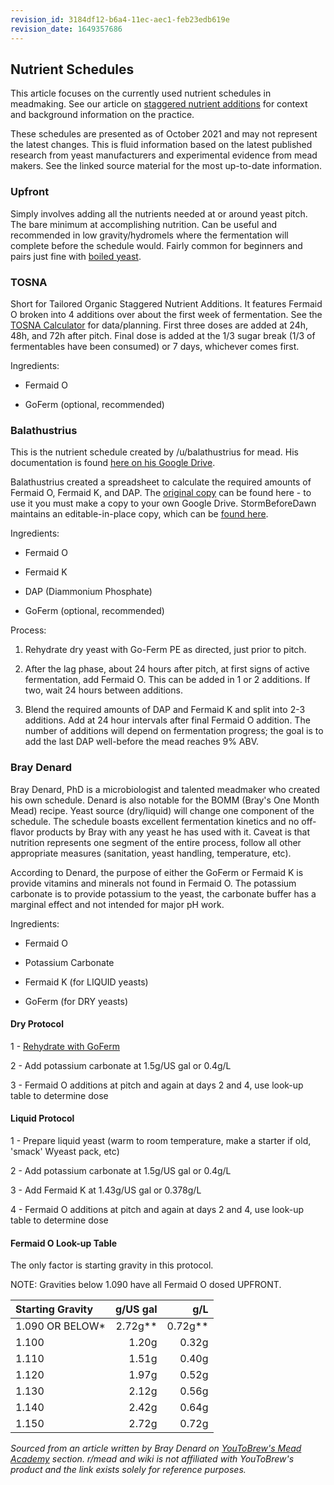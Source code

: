 ```yaml
---
revision_id: 3184df12-b6a4-11ec-aec1-feb23edb619e
revision_date: 1649357686
---
```


## Nutrient Schedules

This article focuses on the currently used nutrient schedules in meadmaking. See our article on [staggered nutrient additions](/r/mead/wiki/process/staggered_nutrient_additions) for context and background information on the practice.

These schedules are presented as of October 2021 and may not represent the latest changes. This is fluid information based on the latest published research from yeast manufacturers and experimental evidence from mead makers. See the linked source material for the most up-to-date information.

### Upfront

Simply involves adding all the nutrients needed at or around yeast pitch. The bare minimum at accomplishing nutrition. Can be useful and recommended in low gravity/hydromels where the fermentation will complete before the schedule would. Fairly common for beginners and pairs just fine with [boiled yeast](https://www.reddit.com/r/mead/wiki/ingredients/nutrients#wiki_using_boiled_bread_yeast_.28bby.29_as_a_fermaid_o_substitude).

### TOSNA

Short for Tailored Organic Staggered Nutrient Additions. It features Fermaid O broken into 4 additions over about the first week of fermentation. See the [TOSNA Calculator](https://www.meadmaderight.com/tosna-calculator) for data/planning. First three doses are added at 24h, 48h, and 72h after pitch. Final dose is added at the 1/3 sugar break (1/3 of fermentables have been consumed) or 7 days, whichever comes first.

Ingredients:

- Fermaid O

- GoFerm (optional, recommended)

### Balathustrius

This is the nutrient schedule created by /u/balathustrius for mead. His documentation is found [here on his Google Drive](https://docs.google.com/document/d/11pW-dC91OupCYKX-zld73ckg9ximXwxbmpLFOqv6JEk).

Balathustrius created a spreadsheet to calculate the required amounts of Fermaid O, Fermaid K, and DAP. The [original copy](https://docs.google.com/spreadsheets/d/1W8Pp52vFx9g-Uk7aq4WK66Kg_TI5nTrI32sBc5fGaPU/edit#gid=0) can be found here - to use it you must make a copy to your own Google Drive. StormBeforeDawn maintains an editable-in-place copy, which can be [found here](https://docs.google.com/spreadsheets/d/15VQe9BLk6TkLF5Fod7ghlRLIaRJJ07kQbPPMygu5Tyk/edit#gid=0).

Ingredients:

- Fermaid O

- Fermaid K

- DAP (Diammonium Phosphate)

- GoFerm (optional, recommended)

Process:

1. Rehydrate dry yeast with Go-Ferm PE as directed, just prior to pitch.

1. After the lag phase, about 24 hours after pitch, at first signs of active fermentation, add Fermaid O. This can be added in 1 or 2 additions. If two, wait 24 hours between additions.

1. Blend the required amounts of DAP and Fermaid K and split into 2-3 additions. Add at 24 hour intervals after final Fermaid O addition. The number of additions will depend on fermentation progress; the goal is to add the last DAP well-before the mead reaches 9% ABV.

### Bray Denard

Bray Denard, PhD is a microbiologist and talented meadmaker who created his own schedule. Denard is also notable for the BOMM (Bray's One Month Mead) recipe. Yeast source (dry/liquid) will change one component of the schedule. The schedule boasts excellent fermentation kinetics and no off-flavor products by Bray with any yeast he has used with it. Caveat is that nutrition represents one segment of the entire process, follow all other appropriate measures (sanitation, yeast handling, temperature, etc).

According to Denard, the purpose of either the GoFerm or Fermaid K is provide vitamins and minerals not found in Fermaid O. The potassium carbonate is to provide potassium to the yeast, the carbonate buffer has a marginal effect and not intended for major pH work.

Ingredients:

- Fermaid O

- Potassium Carbonate

- Fermaid K (for LIQUID yeasts)

- GoFerm (for DRY yeasts)


#### Dry Protocol

1 - [Rehydrate with GoFerm](/r/mead/wiki/process/rehydration#wiki_process.3A_rehydration_with_go-ferm.2C_attemperation.2C_and_pitching)

2 - Add potassium carbonate at 1.5g/US gal or 0.4g/L

3 - Fermaid O additions at pitch and again at days 2 and 4, use look-up table to determine dose

#### Liquid Protocol

1 - Prepare liquid yeast (warm to room temperature, make a starter if old, 'smack' Wyeast pack, etc)

2 - Add potassium carbonate at 1.5g/US gal or 0.4g/L

3 - Add Fermaid K at 1.43g/US gal or 0.378g/L

4 - Fermaid O additions at pitch and again at days 2 and 4, use look-up table to determine dose

#### Fermaid O Look-up Table

The only factor is starting gravity in this protocol.

NOTE: Gravities below 1.090 have all Fermaid O dosed UPFRONT.

| Starting Gravity | g/US gal | g/L     |
| :---             | ---:     | ---:    |
| 1.090 OR BELOW*  | 2.72g**  | 0.72g** |
| 1.100            | 1.20g    | 0.32g   |
| 1.110            | 1.51g    | 0.40g   |
| 1.120            | 1.97g    | 0.52g   |
| 1.130            | 2.12g    | 0.56g   |
| 1.140            | 2.42g    | 0.64g   |
| 1.150            | 2.72g    | 0.72g   |

*Sourced from an article written by Bray Denard on [YouToBrew's Mead Academy](https://www.youtobrew.com/mead-university/staggered-nutrient-addition) section. r/mead and wiki is not affiliated with YouToBrew's product and the link exists solely for reference purposes.*
